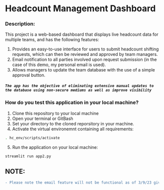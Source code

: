 # Headcount Management Dashboard

### Description:
This project is a web-based dashboard that displays live headcount data for multiple teams, and has the following features:
1. Provides an easy-to-use interface for users to submit headcount shifting requests, which can then be reviewed and approved by team managers.
2. Email notification to all parties involved upon request submission (in the case of this demo, my personal email is used).
3. Allows managers to update the team database with the use of a simple approval button. 

##### `The app has the objective of eliminating extensive manual updates to the database using non-secure mediums as well as improve visibility`

### How do you test this application in your local machine?
1. Clone this repository to your local machine
2. Open your terminal or GitBash
3. Set your directory to the cloned reporsitory in your machine.
4. Activate the virtual environemnt containing all requirements:
```sh
. hc_env/scripts/activate
```
5. Run the application on your local machine:
```sh
streamlit run app2.py
```

## NOTE:
```diff
- Please note the email feature will not be functional as of 3/9/23 given that the API key will expire. Hence the reason for not securing. 
```
